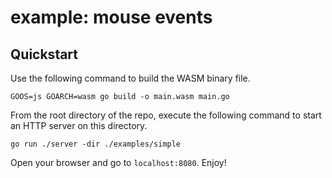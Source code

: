 # example: mouse events

## Quickstart

Use the following command to build the WASM binary file.
```shell
GOOS=js GOARCH=wasm go build -o main.wasm main.go
```

From the root directory of the repo, execute the following command to start an
HTTP server on this directory.
```shell
go run ./server -dir ./examples/simple
```

Open your browser and go to `localhost:8080`. Enjoy!

